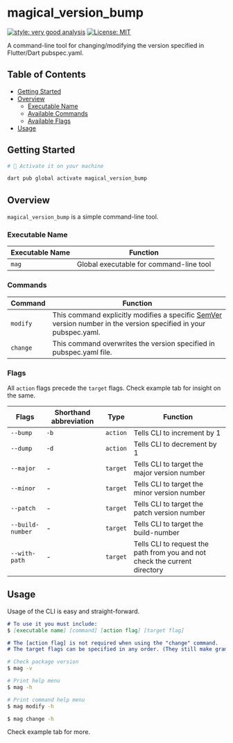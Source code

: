 # magical_version_bump

<!--![coverage][coverage_badge]-->
[![style: very good analysis][very_good_analysis_badge]][very_good_analysis_link]
[![License: MIT][license_badge]][license_link]

A command-line tool for changing/modifying the version specified in Flutter/Dart pubspec.yaml.

## Table of Contents
- [Getting Started](#getting-started)
- [Overview](#overview)
    - [Executable Name](#executable-name)
    - [Available Commands](#commands)
    - [Available Flags](#flags)
- [Usage](#usage)

## Getting Started

```sh
# 🎯 Activate it on your machine

dart pub global activate magical_version_bump
```

## Overview

`magical_version_bump` is a simple command-line tool.

### Executable Name

| Executable Name | Function                    |
|-----------------|-----------------------------|
| `mag`           | Global executable for command-line tool|

### Commands 

| Command  | Function |
|----------|----------|
| `modify` | This command explicitly modifies a specific [SemVer](https://semver.org/) version number in the version specified in your pubspec.yaml.|
| `change` | This command overwrites the version specified in pubspec.yaml file.|

### Flags

All `action` flags precede the `target` flags. Check example tab for insight on the same.

| Flags           | Shorthand abbreviation | Type        | Function |
|-----------------|------------------------|-------------|----------|
| `--bump`        | `-b`                   | `action`    | Tells CLI to increment by 1 |
| `--dump`        | `-d`                   | `action`    | Tells CLI to decrement by 1 |
| `--major`       | -                      | `target`    | Tells CLI to target the major version number |
| `--minor`       | -                      | `target`    | Tells CLI to target the minor version number |
| `--patch`       | -                      | `target`    | Tells CLI to target the patch version number |
| `--build-number`| -                      | `target`    | Tells CLI to target the build-number |
| `--with-path`   | -                      | `target`    | Tells CLI to request the path from you and not check the current directory |

## Usage

Usage of the CLI is easy and straight-forward.

```md
# To use it you must include:
$ [executable name] [command] [action flag] [target flag]

# The [action flag] is not required when using the "change" command.
# The target flags can be specified in any order. (They still make grammatical sense) ;)
```

```sh
# Check package version
$ mag -v

# Print help menu
$ mag -h

# Print command help menu
$ mag modify -h

$ mag change -h

```

Check example tab for more.

<!--[coverage_badge]: coverage_badge.svg-->
[license_badge]: https://img.shields.io/badge/license-MIT-blue.svg
[license_link]: https://opensource.org/licenses/MIT
[very_good_analysis_badge]: https://img.shields.io/badge/style-very_good_analysis-B22C89.svg
[very_good_analysis_link]: https://pub.dev/packages/very_good_analysis
[very_good_cli_link]: https://github.com/VeryGoodOpenSource/very_good_cli
